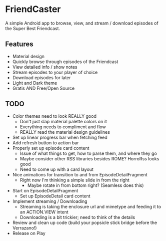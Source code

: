 # FriendCaster
A simple Android app to browse, view, and stream / download episodes of the Super Best Friendcast.

## Features
* Material design
* Quickly browse through episodes of the Friendcast
* View detailed info / show notes
* Stream episodes to your player of choice
* Download episodes for later
* Light and Dark theme
* Gratis AND Free/Open Source

## TODO
* Color themes need to look REALLY good
  * Don't just slap material palette colors on it
  * Everything needs to compliment and flow
  * REALLY read the material design guidelines
* Set up linear progress bar when fetching feed
* Add refresh button to action bar 
* Properly set up episode card content
  * Issue of what things to get, how to parse them, and where they go
  * Maybe consider other RSS libraries besides ROME? HorroRss looks good
  * Need  to come up with a card layout
* Nice animations for transition to and from EpisodeDetailFragment
  * Right now I'm thinking a simple slide in from the right
    * Maybe rotate in from bottom right? (Seamless does this)
* Start on EpisodeDetailFragment
  * Set up EpisodeDetail card content 
* Implement streaming / Downloading
  * Streaming is taking the enclosure url and mimetype and feeding it to an ACTION.VIEW intent
  * Downloading is a bit trickier; need to think of the details
* Review and clean up code (build your popsicle stick bridge before the Verrazano!)
* Release on Play
